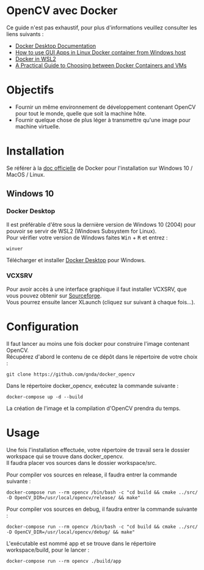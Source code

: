 # OpenCV avec Docker

Ce guide n'est pas exhaustif, pour plus d'informations veuillez consulter les liens suivants :
- [Docker Desktop Documentation](https://docs.docker.com/desktop/)
- [How to use GUI Apps in Linux Docker container from Windows host](https://medium.com/@potatowagon/how-to-use-gui-apps-in-linux-docker-container-from-windows-host-485d3e1c64a3)
- [Docker in WSL2](https://code.visualstudio.com/blogs/2020/03/02/docker-in-wsl2)
- [A Practical Guide to Choosing between Docker Containers and VMs](https://www.weave.works/blog/a-practical-guide-to-choosing-between-docker-containers-and-vms)

# Objectifs

- Fournir un même environnement de développement contenant OpenCV pour tout le monde, quelle que soit la machine hôte.
- Fournir quelque chose de plus léger à transmettre qu'une image pour machine virtuelle.

# Installation

Se référer à la [doc officielle](https://docs.docker.com/get-docker/) de Docker pour l'installation sur Windows 10 / MacOS / Linux.

## Windows 10

### Docker Desktop

Il est préférable d'être sous la dernière version de Windows 10 (2004) pour pouvoir se servir de WSL2 (Windows Subsystem for Linux).\
Pour vérifier votre version de Windows faites <kbd>Win</kbd> + <kbd>R</kbd> et entrez :
```
winver
```
Télécharger et installer [Docker Desktop](https://www.docker.com/products/docker-desktop) pour Windows.

### VCXSRV

Pour avoir accès à une interface graphique il faut installer VCXSRV, que vous pouvez obtenir sur [Sourceforge](https://sourceforge.net/projects/vcxsrv/).\
Vous pourrez ensuite lancer XLaunch (cliquez sur suivant à chaque fois...).

# Configuration

Il faut lancer au moins une fois docker pour construire l'image contenant OpenCV.\
Récupérez d'abord le contenu de ce dépôt dans le répertoire de votre choix :

```
git clone https://github.com/gnda/docker_opencv
```

Dans le répertoire docker_opencv, exécutez la commande suivante :

```
docker-compose up -d --build
```

La création de l'image et la compilation d'OpenCV prendra du temps.

# Usage

Une fois l'installation effectuée, votre répertoire de travail sera le dossier workspace qui se trouve dans docker_opencv.\
Il faudra placer vos sources dans le dossier workspace/src.

Pour compiler vos sources en release, il faudra entrer la commande suivante :

```
docker-compose run --rm opencv /bin/bash -c "cd build && cmake ../src/ -D OpenCV_DIR=/usr/local/opencv/release/ && make"
```

Pour compiler vos sources en debug, il faudra entrer la commande suivante :

```
docker-compose run --rm opencv /bin/bash -c "cd build && cmake ../src/ -D OpenCV_DIR=/usr/local/opencv/debug/ && make"
```

L'exécutable est nommé app et se trouve dans le répertoire workspace/build, pour le lancer :

```
docker-compose run --rm opencv ./build/app
```